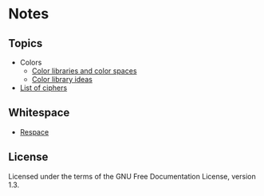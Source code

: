 # Notes

## Topics

- Colors
  - [Color libraries and color spaces](topics/colors/color-libraries.md)
  - [Color library ideas](topics/colors/color-lib-ideas.md)
- [List of ciphers](topics/ciphers.md)

## Whitespace

- [Respace](wspace/respace.md)

## License

Licensed under the terms of the GNU Free Documentation License, version 1.3.
